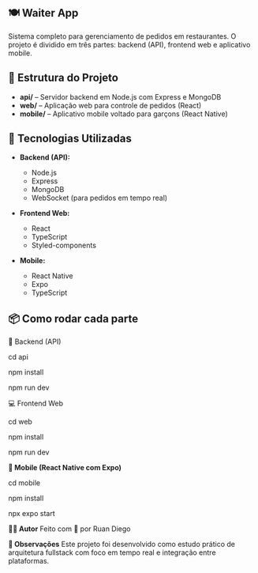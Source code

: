 ## 🍽️ Waiter App

Sistema completo para gerenciamento de pedidos em restaurantes. O projeto é dividido em três partes: backend (API), frontend web e aplicativo mobile.



## 📁 Estrutura do Projeto

- **api/** – Servidor backend em Node.js com Express e MongoDB
- **web/** – Aplicação web para controle de pedidos (React)
- **mobile/** – Aplicativo mobile voltado para garçons (React Native)



## 🚀 Tecnologias Utilizadas

- **Backend (API):**
  - Node.js
  - Express
  - MongoDB
  - WebSocket (para pedidos em tempo real)

- **Frontend Web:**
  - React
  - TypeScript
  - Styled-components

- **Mobile:**
  - React Native
  - Expo
  - TypeScript
 
 ## 📦 Como rodar cada parte

🔧 Backend (API)

cd api

npm install

npm run dev



💻 Frontend Web

cd web

npm install

npm run dev


**📱 Mobile (React Native com Expo)**

cd mobile

npm install

npx expo start


**👨‍💻 Autor**
Feito com 💙 por Ruan Diego


**📌 Observações**
Este projeto foi desenvolvido como estudo prático de arquitetura fullstack com foco em tempo real e integração entre plataformas.
